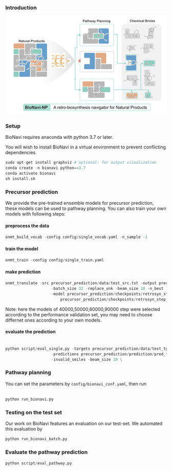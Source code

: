 ### Introduction


![bionavi](Image/bionavi.png)

###  Setup
BioNavi requires anaconda with python 3.7 or later. 

You will wish to install BioNavi in a virtual environment to prevent conflicting dependencies.

```python
sudo apt-get install graphviz # optional: for output visualization
conda create -n bionavi python==3.7
conda activate bionavi
sh install.sh
```

###  Precursor prediction
We provide the pre-trained ensemble models for precursor prediction, these models can be used to pathway planning.
You can also train your own models with following steps:
#### preprocess the data

```python
onmt_build_vocab -config config/single_vocab.yaml -n_sample -1
```

#### train the model

```python
onmt_train -config config/single_train.yaml
```

#### make prediction

```python
onmt_translate -src precursor_prediction/data/test_src.txt -output precursor_prediction/prediction/pred_tgt.txt \
                    -batch_size 32 -replace_unk -beam_size 10 -n_best 10 -gpu 0 \
                    -model precursor_prediction/checkpoints/retrosyn_step_40000.pt precursor_prediction/checkpoints/retrosyn_step_50000.pt \
                        precursor_prediction/checkpoints/retrosyn_step_60000.pt precursor_prediction/checkpoints/retrosyn_step_90000.pt
```
Note: here the models of 40000,50000,60000,90000 step were selected according to the performance validation set, you may need to choose differnet ones according to your own models.  
#### evaluate the prediction

```python

python script/eval_single.py -targets precursor_prediction/data/test_tgt.txt \
                    -predictions precursor_prediction/prediction/pred_tgt.txt \
                    -invalid_smiles -beam_size 10 \
```

### Pathway planning
You can set the parameters by ```config/bionavi_conf.yaml```, then run

```python

python run_bionavi.py
```

### Testing on the test set

Our work on BioNavi features an evaluation on our test-set. We automated this evaluation by

```python
python run_bionavi_batch.py
```

### Evaluate the pathway prediction

```python
python script/eval_pathway.py
```
